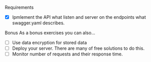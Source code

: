 Requirements
* [x] Ipmlement the API what listen and server on the endpoints what swagger.yaml describes.

Bonus
As a bonus exercises you can also...

* [ ] Use data encryption for stored data
* [ ] Deploy your server. There are many of free solutions to do this.
* [ ] Monitor number of requests and their response time.
